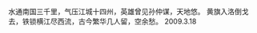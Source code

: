 水通南国三千里，气压江城十四州，英雄曾见孙仲谋，天地悠。
黄旗入洛倒戈去，铁锁横江尽西流，古今繁华几人留，空余愁。
                                                                                                      2009.3.18